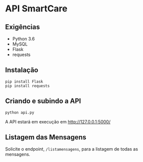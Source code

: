 # API SmartCare 

## Exigências
- Python 3.6
- MySQL
- Flask
- requests

## Instalação
```
pip install Flask
pip install requests
```
## Criando e subindo a API 
```
python api.py
```
A API estará em execução em http://127.0.0.1:5000/

## Listagem das Mensagens

Solicite o endpoint, `/listamensagens`, para a listagem de todas as mensagens.
